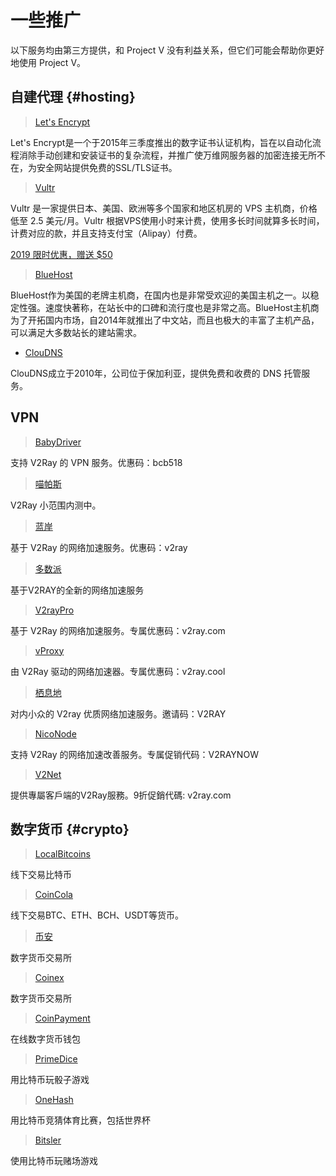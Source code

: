 # 一些推广

以下服务均由第三方提供，和 Project V 没有利益关系，但它们可能会帮助你更好地使用 Project V。

## 自建代理 {#hosting}

> [Let's Encrypt](https://letsencrypt.org/)

Let's Encrypt是一个于2015年三季度推出的数字证书认证机构，旨在以自动化流程消除手动创建和安装证书的复杂流程，并推广使万维网服务器的加密连接无所不在，为安全网站提供免费的SSL/TLS证书。

> [Vultr](https://www.vultr.com/?ref=7269307)

Vultr 是一家提供日本、美国、欧洲等多个国家和地区机房的 VPS 主机商，价格低至 2.5 美元/月。Vultr 根据VPS使用小时来计费，使用多长时间就算多长时间，计费对应的款，并且支持支付宝（Alipay）付费。

[2019 限时优惠，赠送 $50](https://www.vultr.com/?ref=7783021-4F)

> [BlueHost](https://www.bluehost.com/track/v2ray/)

BlueHost作为美国的老牌主机商，在国内也是非常受欢迎的美国主机之一。以稳定性强。速度快著称，在站长中的口碑和流行度也是非常之高。BlueHost主机商为了开拓国内市场，自2014年就推出了中文站，而且也极大的丰富了主机产品，可以满足大多数站长的建站需求。

* [ClouDNS](https://www.cloudns.net/aff/id/244749/)

ClouDNS成立于2010年，公司位于保加利亚，提供免费和收费的 DNS 托管服务。

## VPN

> [BabyDriver](http://babydriver.me/)

支持 V2Ray 的 VPN 服务。优惠码：bcb518

> [喵帕斯](https://xn--i2ru8q2qg.com/)

V2Ray 小范围内测中。

> [蓝岸](https://xn--sjt174g.com/)

基于 V2Ray 的网络加速服务。优惠码：v2ray

> [多数派](https://dspi.io/aff.php?aff=7)

基于V2RAY的全新的网络加速服务

> [V2rayPro](https://myv2.us/)

基于 V2Ray 的网络加速服务。专属优惠码：v2ray.com

> [vProxy](http://niuban.fun/)

由 V2Ray 驱动的网络加速器。专属优惠码：v2ray.cool

> [栖息地](http://7dea9f6.vmess.fun/)

对内小众的 V2ray 优质网络加速服务。邀请码：V2RAY

> [NicoNode](https://niconode.net/)

支持 V2Ray 的网络加速改善服务。专属促销代码：V2RAYNOW

> [V2Net](http://v2net.org/)

提供專屬客戶端的V2Ray服務。9折促銷代碼: v2ray.com

## 数字货币 {#crypto}

> [LocalBitcoins](https://localbitcoins.com/?ch=khtm)

线下交易比特币

> [CoinCola](https://www.coincola.com/mobile/signup?ref=QAcvfy2g)

线下交易BTC、ETH、BCH、USDT等货币。

> [币安](https://www.binance.com/?ref=35382451)

数字货币交易所

> [Coinex](https://www.coinex.com/account/signup?refer_code=r3fmp)

数字货币交易所

> [CoinPayment](https://www.coinpayments.net/index.php?ref=abc5f542afed6b37b4b3d7fb83242d18)

在线数字货币钱包

> [PrimeDice](https://primedice.com/?c=default)

用比特币玩骰子游戏

> [OneHash](https://www.onehash.com/?ap=56d52158f7e04b169ec54d)

用比特币竞猜体育比赛，包括世界杯

> [Bitsler](https://www.bitsler.com/?ref=VictoriaR)

使用比特币玩赌场游戏
